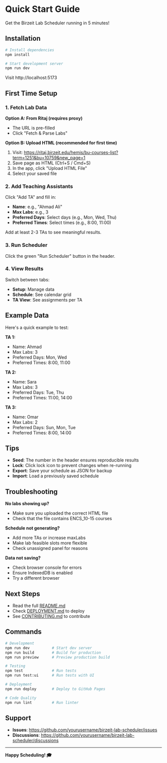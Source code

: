 # Quick Start Guide

Get the Birzeit Lab Scheduler running in 5 minutes!

## Installation

```bash
# Install dependencies
npm install

# Start development server
npm run dev
```

Visit http://localhost:5173

## First Time Setup

### 1. Fetch Lab Data

**Option A: From Ritaj (requires proxy)**
- The URL is pre-filled
- Click "Fetch & Parse Labs"

**Option B: Upload HTML (recommended for first time)**
1. Visit: https://ritaj.birzeit.edu/hemis/bu-courses-list?term=1251&bu=10759&new_page=1
2. Save page as HTML (Ctrl+S / Cmd+S)
3. In the app, click "Upload HTML File"
4. Select your saved file

### 2. Add Teaching Assistants

Click "Add TA" and fill in:
- **Name**: e.g., "Ahmad Ali"
- **Max Labs**: e.g., 3
- **Preferred Days**: Select days (e.g., Mon, Wed, Thu)
- **Preferred Times**: Select times (e.g., 8:00, 11:00)

Add at least 2-3 TAs to see meaningful results.

### 3. Run Scheduler

Click the green "Run Scheduler" button in the header.

### 4. View Results

Switch between tabs:
- **Setup**: Manage data
- **Schedule**: See calendar grid
- **TA View**: See assignments per TA

## Example Data

Here's a quick example to test:

**TA 1:**
- Name: Ahmad
- Max Labs: 3
- Preferred Days: Mon, Wed
- Preferred Times: 8:00, 11:00

**TA 2:**
- Name: Sara
- Max Labs: 3
- Preferred Days: Tue, Thu
- Preferred Times: 11:00, 14:00

**TA 3:**
- Name: Omar
- Max Labs: 2
- Preferred Days: Sun, Mon, Tue
- Preferred Times: 8:00, 14:00

## Tips

- **Seed**: The number in the header ensures reproducible results
- **Lock**: Click lock icon to prevent changes when re-running
- **Export**: Save your schedule as JSON for backup
- **Import**: Load a previously saved schedule

## Troubleshooting

**No labs showing up?**
- Make sure you uploaded the correct HTML file
- Check that the file contains ENCS_10-15 courses

**Schedule not generating?**
- Add more TAs or increase maxLabs
- Make lab feasible slots more flexible
- Check unassigned panel for reasons

**Data not saving?**
- Check browser console for errors
- Ensure IndexedDB is enabled
- Try a different browser

## Next Steps

- Read the full [README.md](./README.md)
- Check [DEPLOYMENT.md](./DEPLOYMENT.md) to deploy
- See [CONTRIBUTING.md](./CONTRIBUTING.md) to contribute

## Commands

```bash
# Development
npm run dev          # Start dev server
npm run build        # Build for production
npm run preview      # Preview production build

# Testing
npm test             # Run tests
npm run test:ui      # Run tests with UI

# Deployment
npm run deploy       # Deploy to GitHub Pages

# Code Quality
npm run lint         # Run linter
```

## Support

- **Issues**: https://github.com/yourusername/birzeit-lab-scheduler/issues
- **Discussions**: https://github.com/yourusername/birzeit-lab-scheduler/discussions

---

**Happy Scheduling! 🎓**
